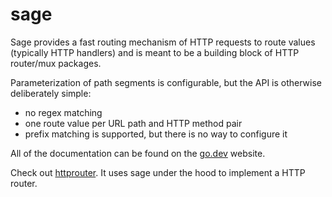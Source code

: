 # sage

Sage provides a fast routing mechanism of HTTP requests to route values (typically HTTP handlers)
and is meant to be a building block of HTTP router/mux packages.

Parameterization of path segments is configurable, but the API is otherwise deliberately simple:

* no regex matching
* one route value per URL path and HTTP method pair
* prefix matching is supported, but there is no way to configure it

All of the documentation can be found on the [go.dev](https://pkg.go.dev/github.com/nahojer/sage?tab=doc) website.

Check out [httprouter](https://github.com/nahojer/httprouter). It uses sage under the hood to implement a HTTP router.
